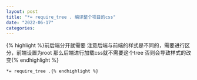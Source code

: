 ```yaml
---
layout: post
title: "*= require_tree . 编译整个项目的css"
date: "2022-06-17"
categories: 
---
```

<p>{% highlight %}前后端分开就需要 注意后端与前端的样式是不同的，需要进行区分，前端设置为root 那么后端进行加载css就不需要这个tree 否则会导致样式的改变{% endhighlight %}</p>

<pre class="lang-rb s-code-block">
<code class="hljs language-ruby">*= require_tree .{% endhighlight %}

<p>&nbsp;</p>

